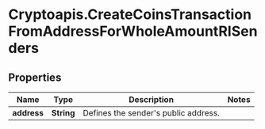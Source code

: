 # Cryptoapis.CreateCoinsTransactionFromAddressForWholeAmountRISenders

## Properties

Name | Type | Description | Notes
------------ | ------------- | ------------- | -------------
**address** | **String** | Defines the sender&#39;s public address. | 


